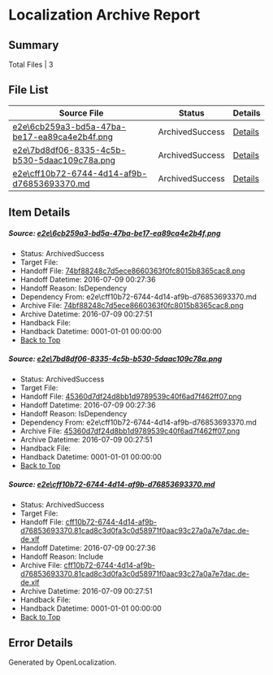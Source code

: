 # <a name='report-top'></a> Localization Archive Report

## Summary
 Total Files | 3

## File List
 Source File | Status | Details 
 ----------- | ------ | ------- 
 [e2e\6cb259a3-bd5a-47ba-be17-ea89ca4e2b4f.png](https://github.com/OpenLocalizationTestOrg/oltest/blob/da697d3d0c5dc8b4eab9165a27982e18c08f3192/e2e/6cb259a3-bd5a-47ba-be17-ea89ca4e2b4f.png) | ArchivedSuccess | [Details](#74bf88248c7d5ece8660363f0fc8015b8365cac81)
 [e2e\7bd8df06-8335-4c5b-b530-5daac109c78a.png](https://github.com/OpenLocalizationTestOrg/oltest/blob/da697d3d0c5dc8b4eab9165a27982e18c08f3192/e2e/7bd8df06-8335-4c5b-b530-5daac109c78a.png) | ArchivedSuccess | [Details](#45360d7df24d8bb1d9789539c40f6ad7f462ff072)
 [e2e\cff10b72-6744-4d14-af9b-d76853693370.md](https://github.com/OpenLocalizationTestOrg/oltest/blob/da697d3d0c5dc8b4eab9165a27982e18c08f3192/e2e/cff10b72-6744-4d14-af9b-d76853693370.md) | ArchivedSuccess | [Details](#46a27174daabb20bdb01bf439c10c4b86033cb0b3)

## Item Details
##### <a name='74bf88248c7d5ece8660363f0fc8015b8365cac81'></a> Source: [e2e\6cb259a3-bd5a-47ba-be17-ea89ca4e2b4f.png](https://github.com/OpenLocalizationTestOrg/oltest/blob/da697d3d0c5dc8b4eab9165a27982e18c08f3192/e2e/6cb259a3-bd5a-47ba-be17-ea89ca4e2b4f.png)
* Status: ArchivedSuccess
* Target File: 
* Handoff File: [74bf88248c7d5ece8660363f0fc8015b8365cac8.png](https://github.com/OpenLocalizationTestOrg/olhandoff-e2e/blob/37637e7742c6c9a8c4408406bcd68da44b54be92/ol-handoff/OpenLocalizationTestOrg/oltest-dede-fly/ci/ht/74bf88248c7d5ece8660363f0fc8015b8365cac8.png)
* Handoff Datetime: 2016-07-09 00:27:36
* Handoff Reason: IsDependency
* Dependency From: e2e\cff10b72-6744-4d14-af9b-d76853693370.md
* Archive File: [74bf88248c7d5ece8660363f0fc8015b8365cac8.png](https://github.com/OpenLocalizationTestOrg/olhandoff-e2e/blob/5e9c51c43431bf98bde43b9efc8abbd0af58db8a/ol-archive/OpenLocalizationTestOrg/oltest-dede-fly/ci/ht/74bf88248c7d5ece8660363f0fc8015b8365cac8.png)
* Archive Datetime: 2016-07-09 00:27:51
* Handback File: 
* Handback Datetime: 0001-01-01 00:00:00
* [Back to Top](#report-top)

##### <a name='45360d7df24d8bb1d9789539c40f6ad7f462ff072'></a> Source: [e2e\7bd8df06-8335-4c5b-b530-5daac109c78a.png](https://github.com/OpenLocalizationTestOrg/oltest/blob/da697d3d0c5dc8b4eab9165a27982e18c08f3192/e2e/7bd8df06-8335-4c5b-b530-5daac109c78a.png)
* Status: ArchivedSuccess
* Target File: 
* Handoff File: [45360d7df24d8bb1d9789539c40f6ad7f462ff07.png](https://github.com/OpenLocalizationTestOrg/olhandoff-e2e/blob/37637e7742c6c9a8c4408406bcd68da44b54be92/ol-handoff/OpenLocalizationTestOrg/oltest-dede-fly/ci/ht/45360d7df24d8bb1d9789539c40f6ad7f462ff07.png)
* Handoff Datetime: 2016-07-09 00:27:36
* Handoff Reason: IsDependency
* Dependency From: e2e\cff10b72-6744-4d14-af9b-d76853693370.md
* Archive File: [45360d7df24d8bb1d9789539c40f6ad7f462ff07.png](https://github.com/OpenLocalizationTestOrg/olhandoff-e2e/blob/5e9c51c43431bf98bde43b9efc8abbd0af58db8a/ol-archive/OpenLocalizationTestOrg/oltest-dede-fly/ci/ht/45360d7df24d8bb1d9789539c40f6ad7f462ff07.png)
* Archive Datetime: 2016-07-09 00:27:51
* Handback File: 
* Handback Datetime: 0001-01-01 00:00:00
* [Back to Top](#report-top)

##### <a name='46a27174daabb20bdb01bf439c10c4b86033cb0b3'></a> Source: [e2e\cff10b72-6744-4d14-af9b-d76853693370.md](https://github.com/OpenLocalizationTestOrg/oltest/blob/da697d3d0c5dc8b4eab9165a27982e18c08f3192/e2e/cff10b72-6744-4d14-af9b-d76853693370.md)
* Status: ArchivedSuccess
* Target File: 
* Handoff File: [cff10b72-6744-4d14-af9b-d76853693370.81cad8c3d0fa3c0d58971f0aac93c27a0a7e7dac.de-de.xlf](https://github.com/OpenLocalizationTestOrg/olhandoff-e2e/blob/37637e7742c6c9a8c4408406bcd68da44b54be92/ol-handoff/OpenLocalizationTestOrg/oltest-dede-fly/ci/ht/cff10b72-6744-4d14-af9b-d76853693370.81cad8c3d0fa3c0d58971f0aac93c27a0a7e7dac.de-de.xlf)
* Handoff Datetime: 2016-07-09 00:27:36
* Handoff Reason: Include
* Archive File: [cff10b72-6744-4d14-af9b-d76853693370.81cad8c3d0fa3c0d58971f0aac93c27a0a7e7dac.de-de.xlf](https://github.com/OpenLocalizationTestOrg/olhandoff-e2e/blob/5e9c51c43431bf98bde43b9efc8abbd0af58db8a/ol-archive/OpenLocalizationTestOrg/oltest-dede-fly/ci/ht/cff10b72-6744-4d14-af9b-d76853693370.81cad8c3d0fa3c0d58971f0aac93c27a0a7e7dac.de-de.xlf)
* Archive Datetime: 2016-07-09 00:27:51
* Handback File: 
* Handback Datetime: 0001-01-01 00:00:00
* [Back to Top](#report-top)


## Error Details

Generated by OpenLocalization.
